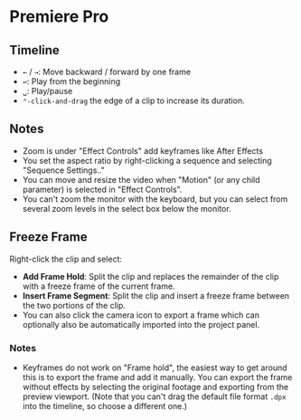 # Premiere Pro

## Timeline

- `←` / `→`: Move backward / forward by one frame
- `↩`: Play from the beginning
- `␣`: Play/pause
- `⌃-click-and-drag` the edge of a clip to increase its duration.

## Notes 


- Zoom is under "Effect Controls" add keyframes like After Effects
- You set the aspect ratio by right-clicking a sequence and selecting "Sequence Settings.."
- You can move and resize the video when "Motion" (or any child parameter) is selected in "Effect Controls".
- You can't zoom the monitor with the keyboard, but you can select from several zoom levels in the select box below the monitor.

## Freeze Frame

Right-click the clip and select:

- **Add Frame Hold**: Split the clip and replaces the remainder of the clip with a freeze frame of the current frame.
- **Insert Frame Segment**: Split the clip and insert a freeze frame between the two portions of the clip.
- You can also click the camera icon to export a frame which can optionally also be automatically imported into the project panel.

### Notes

- Keyframes do not work on "Frame hold", the easiest way to get around this is to export the frame and add it manually. You can export the frame without effects by selecting the original footage and exporting from the preview viewport. (Note that you can't drag the default file format `.dpx` into the timeline, so choose a different one.)
